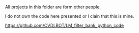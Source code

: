 All projects in this folder are form other people.

 I do not own the code here presented or I clain that this is mine.




https://github.com/CVDLBOT/LM_filter_bank_python_code

